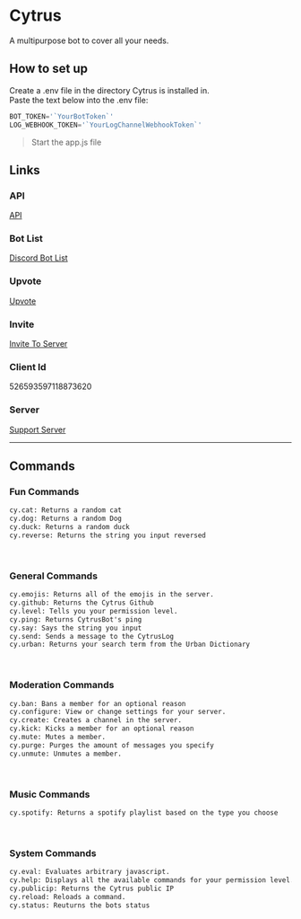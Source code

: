 <head>
  <link rel='icon' href='./pikaOh.png' />
</head>

# Cytrus
A multipurpose bot to cover all your needs.

## How to set up
Create a .env file in the directory Cytrus is installed in.  
Paste the text below into the .env file:  
```js
BOT_TOKEN='`YourBotToken`'  
LOG_WEBHOOK_TOKEN='`YourLogChannelWebhookToken`'  
```
> Start the app.js file  

## Links
### API
[API](https://cytrusbot.glitch.me/api/)
​
### Bot List
[Discord Bot List](https://discordbotlist.com/bots/526593597118873620/)
​
### Upvote
[Upvote](https://discordbotlist.com/bots/526593597118873620/upvote)
​
### Invite
[Invite To Server](https://discordapp.com/oauth2/authorize?client_id=526593597118873620&scope=bot&permissions=8)
​
### Client Id
526593597118873620
​
### Server
[Support Server](https://discord.gg/VfTE9GH)

---
## Commands
### Fun Commands
```markdown
cy.cat: Returns a random cat
cy.dog: Returns a random Dog
cy.duck: Returns a random duck
cy.reverse: Returns the string you input reversed
```
​
### General Commands
```markdown
cy.emojis: Returns all of the emojis in the server.
cy.github: Returns the Cytrus Github
cy.level: Tells you your permission level.
cy.ping: Returns CytrusBot's ping
cy.say: Says the string you input
cy.send: Sends a message to the CytrusLog
cy.urban: Returns your search term from the Urban Dictionary
```
​
### Moderation Commands
```markdown
cy.ban: Bans a member for an optional reason
cy.configure: View or change settings for your server.
cy.create: Creates a channel in the server.
cy.kick: Kicks a member for an optional reason
cy.mute: Mutes a member.
cy.purge: Purges the amount of messages you specify
cy.unmute: Unmutes a member.
```
​
### Music Commands
```markdown
cy.spotify: Returns a spotify playlist based on the type you choose
```
​
### System Commands
```markdown
cy.eval: Evaluates arbitrary javascript.
cy.help: Displays all the available commands for your permission level.
cy.publicip: Returns the Cytrus public IP
cy.reload: Reloads a command.
cy.status: Reuturns the bots status
```
